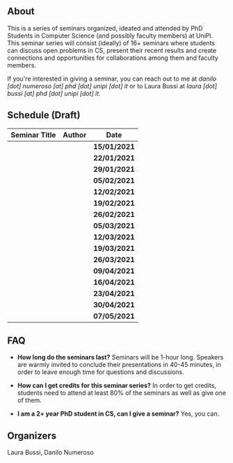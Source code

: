 ## About

This is a series of seminars organized, ideated and attended by PhD Students in Computer Science (and possibly faculty members) at UniPI.
This seminar series will consist (ideally) of 16+ seminars where students can discuss open problems in CS, present their recent results and
create connections and opportunities for collaborations among them and faculty members. 

If you're interested in giving a seminar, you can reach out to me at *danilo [dot] numeroso [at] phd [dot] unipi [dot] it* or to Laura Bussi
at *laura [dot] bussi [at] phd [dot] unipi [dot] it*.

## Schedule (Draft)

| Seminar Title 	| Author 	| Date 	|
|-	|-	|-	|
|  	|  	| **15/01/2021**	|
|  	|  	| **22/01/2021**	|
|  	|  	| **29/01/2021**	|
|  	|  	| **05/02/2021**	|
|  	|  	| **12/02/2021**	|
|  	|  	| **19/02/2021**	|
|  	|  	| **26/02/2021**	|
|  	|  	| **05/03/2021**	|
|  	|  	| **12/03/2021**	|
|  	|  	| **19/03/2021**	|
|  	|  	| **26/03/2021**	|
|  	|  	| **09/04/2021**	|
|  	|  	| **16/04/2021**	|
|  	|  	| **23/04/2021**	|
|  	|  	| **30/04/2021**	|
|  	|  	| **07/05/2021**	|

## FAQ
- **How long do the seminars last?**
Seminars will be 1-hour long. Speakers are warmly invited to conclude their presentations in 40-45 minutes, in order to leave
enough time for questions and discussions.

- **How can I get credits for this seminar series?**
In order to get credits, students need to attend at least 80% of the seminars as well as give one of them.

- **I am a 2+ year PhD student in CS, can I give a seminar?**
Yes, you can.

## Organizers
Laura Bussi, Danilo Numeroso

